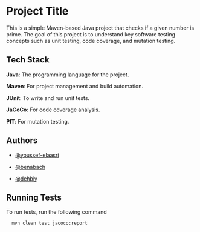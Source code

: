 
# Project Title

This is a simple Maven-based Java project that checks if a given number is prime. The goal of this project is to understand key software testing concepts such as unit testing, code coverage, and mutation testing.


## Tech Stack

**Java**: The programming language for the project.

**Maven**: For project management and build automation.

**JUnit**: To write and run unit tests.

**JaCoCo**: For code coverage analysis.

**PIT**: For mutation testing.

## Authors

- [@youssef-elaasri](https://www.github.com/youssef-elaasri)

- [@benabach](https://www.github.com/benabach)

- [@dehbiy](https://www.github.com/dehby)



## Running Tests

To run tests, run the following command

```bash
  mvn clean test jacoco:report

```

